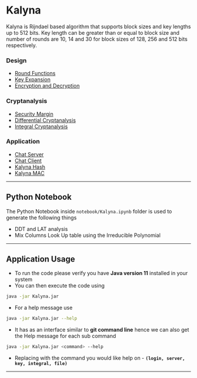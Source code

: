 # Kalyna
Kalyna is Rijndael based algorithm that supports block sizes and key lengths up to 512 bits. Key length can be greater than or equal to block size and number of rounds are 10, 14 and 30 for block sizes of 128, 256 and 512 bits respectively.
### Design
- [Round Functions](https://irfan43.github.io/Kalyna/docs/Design/Round%20Functions.html)
- [Key Expansion](https://irfan43.github.io/Kalyna/docs/Design/Key%20Expansion.html)
- [Encryption and Decryption](https://irfan43.github.io/Kalyna/docs/Design/Encryption%20and%20Decryption.html)

### Cryptanalysis
- [Security Margin](https://irfan43.github.io/Kalyna/docs/Cryptanalysis/Security%20Margin.html)
- [Differential Cryptanalysis](https://irfan43.github.io/Kalyna/docs/Cryptanalysis/Differential%20Cryptanalysis.html)
- [Integral Cryptanalysis](https://irfan43.github.io/Kalyna/docs/Cryptanalysis/Integral%20Cryptanalysis.html)

### Application
- [Chat Server](https://irfan43.github.io/Kalyna/docs/Application/Chat%20Server.html)
- [Chat Client](https://irfan43.github.io/Kalyna/docs/Application/Chat%20Client.html)
- [Kalyna Hash](https://irfan43.github.io/Kalyna/docs/Application/Kalyna%20Hash.html)
- [Kalyna MAC](https://irfan43.github.io/Kalyna/docs/Application/Kalyna%20MAC.html)

---

## Python Notebook
The Python Notebook inside `notebook/Kalyna.ipynb` folder is used to generate the following things
- DDT and LAT analysis
- Mix Columns Look Up table using the Irreducible Polynomial
---
## Application Usage
- To run the code please verify you have **Java version 11** installed in your system
- You can then execute the code using

```bash
java -jar Kalyna.jar
```

- For a help message use

```bash
java -jar Kalyna.jar --help
```

- It has as an interface similar to **git command line** hence we can also get the Help message for each sub command

```bash
java -jar Kalyna.jar <command> --help
```

- Replacing <command> with the command you would like help on - **`(login, server, key, integral, file)`**
---